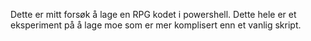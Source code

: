 Dette er mitt forsøk å lage en RPG kodet i powershell. Dette hele er et eksperiment på å lage moe som er mer komplisert enn et vanlig skript.
